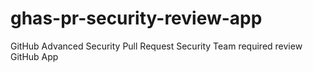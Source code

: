 # ghas-pr-security-review-app
GitHub Advanced Security Pull Request Security Team required review GitHub App
